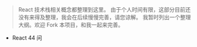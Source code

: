> React 技术栈相关概念都整理到这里。
> 由于个人时间有限，这部分目前还没有来得及整理，我会在后续慢慢完善，请您谅解。
> 我暂时列出一个整理大纲。欢迎 Fork 本项目，和我一起来完善。

- React 44 问